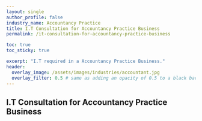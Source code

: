 ```yaml
---
layout: single 
author_profile: false 
industry_name: Accountancy Practice
title: I.T Consultation for Accountancy Practice Business
permalink: /it-consultation-for-accountancy-practice-business

toc: true
toc_sticky: true

excerpt: "I.T required in a Accountancy Practice Business."
header:
  overlay_image: /assets/images/industries/accountant.jpg
  overlay_filter: 0.5 # same as adding an opacity of 0.5 to a black background
---
```


## I.T Consultation for Accountancy Practice Business